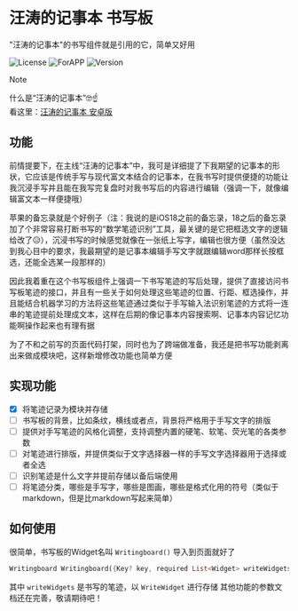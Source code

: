 
# 汪涛的记事本 书写板

"汪涛的记事本"的书写组件就是引用的它，简单又好用

![License](https://img.shields.io/badge/license-MIT-yellow)
![ForAPP](https://img.shields.io/badge/module-汪涛的记事本-blue)
![Version](https://img.shields.io/badge/version-0.0.1-green)

> [!NOTE]
> 什么是“汪涛的记事本”🤓☝️\
看这里：[汪涛的记事本 安卓版](https://github.com/TaoEngine/notepad_forwangtao_android)

## 功能

前情提要下，在主线“汪涛的记事本”中，我可是详细提了下我期望的记事本的形状，它应该是传统手写与现代富文本结合的记事本，在我书写时提供便捷的功能让我沉浸手写并且能在我写完复盘时对我书写后的内容进行编辑（强调一下，就像编辑富文本一样便捷哦）

苹果的备忘录就是个好例子（注：我说的是iOS18之前的备忘录，18之后的备忘录加了个非常容易打断书写的“数学笔迹识别”工具，最关键的是它把框选文字的逻辑给改了😥），沉浸书写的时候感觉就像在一张纸上写字，编辑也很方便（虽然没达到我心目中的要求，我最期望的是记事本编辑手写文字就跟编辑word那样长按框选，还能全选某一段那样的）

因此我着重在这个书写板组件上强调一下书写笔迹的写后处理，提供了直接访问书写板笔迹的接口，并且有一些关于如何处理这些笔迹的位置、行距、框选操作，并且能结合机器学习的方法将这些笔迹通过类似于手写输入法识别笔迹的方式将一连串的笔迹提前处理成文本，这样在后期的像记事本内容搜索啊、记事本内容记忆功能啊操作起来也有理有据

为了不和之前写的页面代码打架，同时也为了跨端做准备，我还是把书写功能剥离出来做成模块吧，这样新增修改功能也简单方便

## 实现功能

- [x] 将笔迹记录为模块并存储
- [ ] 书写板的背景，比如条纹，横线或者点，背景将严格用于手写文字的排版
- [ ] 提供对手写笔迹的风格化调整，支持调整内置的硬笔、软笔、荧光笔的各类参数
- [ ] 对笔迹进行排版，并提供类似于文字选择器一样的手写文字选择器用于选择或者全选
- [ ] 识别笔迹是什么文字并提前存储以备后端使用
- [ ] 将笔迹分类，哪些是手写字，哪些是图画，哪些是格式化用的符号（类似于markdown，但是比markdown写起来简单）

## 如何使用

很简单，书写板的Widget名叫 `Writingboard()` 导入到页面就好了

```dart
Writingboard Writingboard({Key? key, required List<Widget> writeWidgets})
```
其中 `writeWidgets` 是书写的笔迹，以 `WriteWidget` 进行存储
其他功能的参数文档还在完善，敬请期待吧！